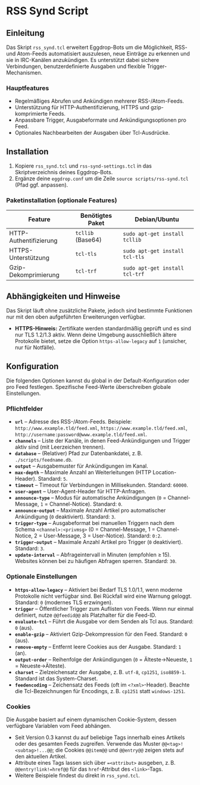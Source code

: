 # RSS Synd Script

## Einleitung
Das Skript `rss_synd.tcl` erweitert Eggdrop-Bots um die Möglichkeit, RSS- und Atom-Feeds automatisiert auszulesen, neue Einträge zu erkennen und sie in IRC-Kanälen anzukündigen. Es unterstützt dabei sichere Verbindungen, benutzerdefinierte Ausgaben und flexible Trigger-Mechanismen.

### Hauptfeatures
- Regelmäßiges Abrufen und Ankündigen mehrerer RSS-/Atom-Feeds.
- Unterstützung für HTTP-Authentifizierung, HTTPS und gzip-komprimierte Feeds.
- Anpassbare Trigger, Ausgabeformate und Ankündigungsoptionen pro Feed.
- Optionales Nachbearbeiten der Ausgaben über Tcl-Ausdrücke.

## Installation
1. Kopiere `rss_synd.tcl` und `rss-synd-settings.tcl` in das Skriptverzeichnis deines Eggdrop-Bots.
2. Ergänze deine `eggdrop.conf` um die Zeile `source scripts/rss-synd.tcl` (Pfad ggf. anpassen).

### Paketinstallation (optionale Features)
| Feature | Benötigtes Paket | Debian/Ubuntu |
|---------|------------------|----------------|
| HTTP-Authentifizierung | `tcllib` (Base64) | `sudo apt-get install tcllib` |
| HTTPS-Unterstützung | `tcl-tls` | `sudo apt-get install tcl-tls` |
| Gzip-Dekomprimierung | `tcl-trf` | `sudo apt-get install tcl-trf` |

## Abhängigkeiten und Hinweise
Das Skript läuft ohne zusätzliche Pakete, jedoch sind bestimmte Funktionen nur mit den oben aufgeführten Erweiterungen verfügbar.

- **HTTPS-Hinweis:** Zertifikate werden standardmäßig geprüft und es sind nur TLS 1.2/1.3 aktiv. Wenn deine Umgebung ausschließlich ältere Protokolle bietet, setze die Option `https-allow-legacy` auf `1` (unsicher, nur für Notfälle).

## Konfiguration
Die folgenden Optionen kannst du global in der Default-Konfiguration oder pro Feed festlegen. Spezifische Feed-Werte überschreiben globale Einstellungen.

### Pflichtfelder
- **`url`** – Adresse des RSS-/Atom-Feeds. Beispiele: `http://www.example.tld/feed.xml`, `https://www.example.tld/feed.xml`, `http://username:password@www.example.tld/feed.xml`.
- **`channels`** – Liste der Kanäle, in denen Feed-Ankündigungen und Trigger aktiv sind (mit Leerzeichen trennen).
- **`database`** – (Relativer) Pfad zur Datenbankdatei, z. B. `./scripts/feedname.db`.
- **`output`** – Ausgabemuster für Ankündigungen im Kanal.
- **`max-depth`** – Maximale Anzahl an Weiterleitungen (HTTP Location-Header). Standard: `5`.
- **`timeout`** – Timeout für Verbindungen in Millisekunden. Standard: `60000`.
- **`user-agent`** – User-Agent-Header für HTTP-Anfragen.
- **`announce-type`** – Modus für automatische Ankündigungen (`0` = Channel-Message, `1` = Channel-Notice). Standard: `0`.
- **`announce-output`** – Maximale Anzahl Artikel pro automatischer Ankündigung (`0` deaktiviert). Standard: `3`.
- **`trigger-type`** – Ausgabeformat bei manuellen Triggern nach dem Schema `<channel>:<privmsg>` (0 = Channel-Message, 1 = Channel-Notice, 2 = User-Message, 3 = User-Notice). Standard: `0:2`.
- **`trigger-output`** – Maximale Anzahl Artikel pro Trigger (`0` deaktiviert). Standard: `3`.
- **`update-interval`** – Abfrageintervall in Minuten (empfohlen ≥ 15). Websites können bei zu häufigen Abfragen sperren. Standard: `30`.

### Optionale Einstellungen
- **`https-allow-legacy`** – Aktiviert bei Bedarf TLS 1.0/1.1, wenn moderne Protokolle nicht verfügbar sind. Bei Rückfall wird eine Warnung geloggt. Standard: `0` (modernes TLS erzwingen).
- **`trigger`** – Öffentlicher Trigger zum Auflisten von Feeds. Wenn nur einmal definiert, nutze `@@feedid@@` als Platzhalter für die Feed-ID.
- **`evaluate-tcl`** – Führt die Ausgabe vor dem Senden als Tcl aus. Standard: `0` (aus).
- **`enable-gzip`** – Aktiviert Gzip-Dekompression für den Feed. Standard: `0` (aus).
- **`remove-empty`** – Entfernt leere Cookies aus der Ausgabe. Standard: `1` (an).
- **`output-order`** – Reihenfolge der Ankündigungen (`0` = Älteste→Neueste, `1` = Neueste→Älteste).
- **`charset`** – Zielzeichensatz der Ausgabe, z. B. `utf-8`, `cp1251`, `iso8859-1`. Standard ist das System-Charset.
- **`feedencoding`** – Zeichensatz des Feeds (oft im `<?xml>`-Header). Beachte die Tcl-Bezeichnungen für Encodings, z. B. `cp1251` statt `windows-1251`.

### Cookies
Die Ausgabe basiert auf einem dynamischen Cookie-System, dessen verfügbare Variablen vom Feed abhängen.

- Seit Version 0.3 kannst du auf beliebige Tags innerhalb eines Artikels oder des gesamten Feeds zugreifen. Verwende das Muster `@@<tag>!<subtag>!...@@`; die Cookies `@@item@@` und `@@entry@@` zeigen stets auf den aktuellen Artikel.
- Attribute eines Tags lassen sich über `=<attribut>` ausgeben, z. B. `@@entry!link!=href@@` für das `href`-Attribut des `<link>`-Tags.
- Weitere Beispiele findest du direkt in `rss_synd.tcl`.
